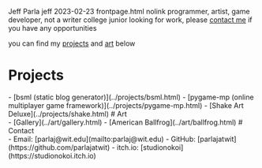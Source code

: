 Jeff Parla
jeff
2023-02-23
frontpage.html
nolink
programmer, artist, game developer, not a writer
college junior looking for work, please [contact me](#contact) if you have any opportunities

you can find my [projects](#projects) and [art](#art) below

# Projects
<div id="projects"></div>
- [bsml (static blog generator)](../projects/bsml.html)
- [pygame-mp (online multiplayer game framework)](../projects/pygame-mp.html)
- [Shake Art Deluxe](../projects/shake.html)
# Art
<div id="art"></div>
- [Gallery](../art/gallery.html)
- [American Ballfrog](../art/ballfrog.html)
# Contact
<div id="contact"></div>
- Email: [parlaj@wit.edu](mailto:parlaj@wit.edu)
- GitHub: [parlajatwit](https://github.com/parlajatwit)
- itch.io: [studionokoi](https://studionokoi.itch.io)
